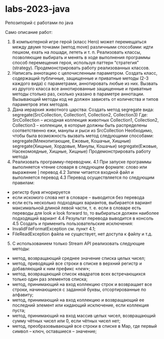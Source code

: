 # labs-2023-java
Репозиторий с работами по java

Само описание работ:

1.	В компьютерной игре герой (класс Hero) может перемещаться между двумя точками (метод move) различными способами: идти пешком, ехать на лошади, лететь и т. п. Реализовать классы, позволяющие выбирать и менять в ходе выполнения программы способ перемещения героя, используя паттерн “стратегия” (strategy). Продемонстрировать работу реализованных классов. 
2.	Написать аннотацию с целочисленным параметром. Создать класс, содержащий публичные, защищенные и приватные методы (2-3 каждого вида) с параметрами, аннотировать любые из них. Вызвать из другого класса все аннотированные защищенные и приватные методы столько раз, сколько указано в параметре аннотации. Вызывающий методы код не должен зависеть от количества и типов параметров этих методов.
3.	Дана иерархия животного царства:
   Создать метод segregate вида:
  	segregate(SrcCollection, Collection1, Collection2, Collection3)
  	Где:
  	SrcCollection – исходная коллекция животных
  	Collection1, Collection2, Collection3 – коллекции, в которые должны быть распределены соответственно ежи, манулы и рыси из SrcCollection
  	Необходимо, чтобы была возможность вызвать метод следующими способами:
  	segregate(Млекопитающие, Ежовые, Кошачьи, Хищные)
  	segregate(Хищные, Хордовые, Манулы, Кошачьи)
  	segregate(Ежовые, Насекомоядные, Хищные, Хищные)
  	Продемонстрировать работу метода
4.	Реализовать программу-переводчик.
 4.1	При запуске программы выполняется чтение словаря в следующем формате: слово или выражение | перевод
 4.2	Затем читается входной файл и выполняется перевод
 4.3	Перевод осуществляется по следующим правилам:
  *	регистр букв игнорируется
  *	если искомого слова нет в словаре – выводится без перевода
  *	если есть несколько подходящих вариантов, выбирается вариант максимальной длиной левой части, т. е. если в словаре есть переводы для look и look forward to, то выбираться должен наиболее подходящий вариант
 4.4	Результат перевода выводится в консоль
 4.5	Создать и применить пользовательские исключения:
  *	InvalidFileFormatException см. пункт 4.1;
  *	FileReadException файла не существует, нет доступа к файлу и т.д.
5.	С использованием только Stream API реализовать следующие методы:
 *	метод, возвращающий среднее значение списка целых чисел;
 *	метод, приводящий все строки в списке в верхний регистр и добавляющий к ним префикс «_new_»;
 *	метод, возвращающий список квадратов всех встречающихся только один раз элементов списка;
 *	метод, принимающий на вход коллекцию строк и возвращает все строки, начинающиеся с заданной буквы, отсортированные по алфавиту;
 *	метод, принимающий на вход коллекцию и возвращающий ее последний элемент или кидающий исключение, если коллекция пуста;
 *	метод, принимающий на вход массив целых чисел, возвращающий сумму чётных чисел или 0, если чётных чисел нет;
 *	метод, преобразовывающий все строки в списке в Map, где первый символ – ключ, оставшиеся – значение;
